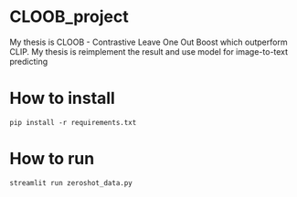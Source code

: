 # CLOOB_project
My thesis is CLOOB - Contrastive Leave One Out Boost which outperform CLIP. My thesis is reimplement the result and use model for image-to-text predicting
# How to install
```
pip install -r requirements.txt
```
# How to run
```
streamlit run zeroshot_data.py
```

